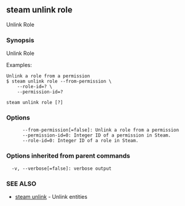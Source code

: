 ## steam unlink role

Unlink Role

### Synopsis


Unlink Role

Examples:

    Unlink a role from a permission
    $ steam unlink role --from-permission \
        --role-id=? \
        --permission-id=?

```
steam unlink role [?]
```

### Options

```
      --from-permission[=false]: Unlink a role from a permission
      --permission-id=0: Integer ID of a permission in Steam.
      --role-id=0: Integer ID of a role in Steam.
```

### Options inherited from parent commands

```
  -v, --verbose[=false]: verbose output
```

### SEE ALSO
* [steam unlink](steam_unlink.md)	 - Unlink entities

